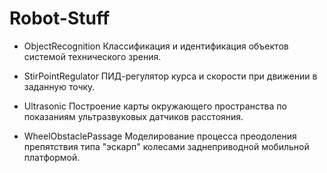 # Robot-Stuff

* ObjectRecognition
	Классификация и идентификация объектов системой технического зрения.

* StirPointRegulator
	ПИД-регулятор курса и скорости при движении в заданную точку.

* Ultrasonic
	Построение карты окружающего пространства по показаниям ультразвуковых датчиков расстояния.

* WheelObstaclePassage
	Моделирование процесса преодоления препятствия типа "эскарп" колесами заднеприводной мобильной платформой.

